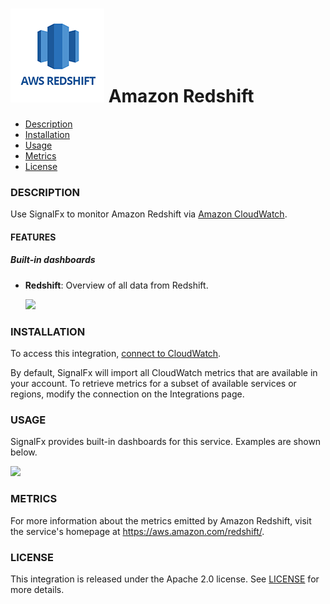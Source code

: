 # ![](./img/integration_awsredshift.png) Amazon Redshift

- [Description](#description)
- [Installation](#installation)
- [Usage](#usage)
- [Metrics](#metrics)
- [License](#license)

### DESCRIPTION

Use SignalFx to monitor Amazon Redshift via [Amazon CloudWatch](https://github.com/signalfx/integrations/tree/master/aws)[](sfx_link:aws).

#### FEATURES

##### Built-in dashboards

- **Redshift**: Overview of all data from Redshift.

  [<img src='./img/dashboard_redshift.png' width=200px>](./img/dashboard_redshift.png)


### INSTALLATION

To access this integration, [connect to CloudWatch](https://github.com/signalfx/integrations/tree/master/aws)[](sfx_link:aws).

By default, SignalFx will import all CloudWatch metrics that are available in your account. To retrieve metrics for a subset of available services or regions, modify the connection on the Integrations page.

### USAGE

SignalFx provides built-in dashboards for this service. Examples are shown below.


![](./img/dashboard_redshift.png)

### METRICS

For more information about the metrics emitted by Amazon Redshift, visit the service's homepage at https://aws.amazon.com/redshift/.

### LICENSE

This integration is released under the Apache 2.0 license. See [LICENSE](./LICENSE) for more details.
